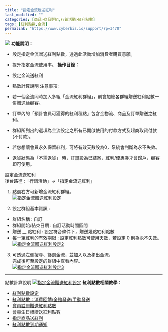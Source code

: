 ```yaml
---
title: "指定金流贈送紅利"
last_modified: ""
categories: [商品>商品群組,行銷活動>紅利點數]
tags: [紅利點數,金流]
permalink: "https://www.cyberbiz.io/support/?p=3470"
---
```


![](https://www.cyberbiz.io/support/wp-content/uploads/企業版.png) **功能說明：**  

* 設定指定金流贈送紅利點數，透過此活動增加消費者購買意願。
* 提升指定金流使用率。
**操作目錄：**

* 設定金流送紅利
* 點數計算說明
注意事項:  

* 若一個金流同時加入多組「金流紅利群組」，則會加總各群組贈送紅利點數一併贈送給顧客。
* 訂單內的「預計會員可獲得的紅利積點」包含金物流、商品及訂單贈送之紅利。 
* 群組所列出的選項為金流設定之所有已開啟使用的付款方式及超商取貨付款(不付款)。
* 若您想讓會員永久保留紅利，可將有效天數設為0，系統會判斷為永不失效。 
* 退貨狀態為「不需退貨」 時，訂單設為已結案，紅利/優惠券才會歸戶，顧客即可使用。

設定金流送紅利  
後台路徑 :「行銷活動」→「指定金流送紅利」  


1. 點選右方可新增金流紅利群組。  
[![指定金流贈送紅利設定](https://www.cyberbiz.io/support/wp-content/uploads/指定金流贈送紅利01.png)](https://www.cyberbiz.io/support/wp-content/uploads/指定金流贈送紅利01.png)



2. 設定群組基本資訊 : 
* 群組名稱 : 自訂
* 群組開始/結束日期 : 自訂活動時間區間
* 贈送 __ 點紅利 : 設定符合條件下，贈送幾點紅利點數
* 每一筆紅利的有效期限 : 設定紅利點數可使用天數，若設定 0 則為永不失效。
[![指定金流贈送紅利設定2](https://www.cyberbiz.io/support/wp-content/uploads/指定金流贈送紅利02.png)](https://www.cyberbiz.io/support/wp-content/uploads/指定金流贈送紅利02.png)



3. 可透過左側搜尋、篩選金流，並加入以及移出金流，  
完成後可至設定的群組中查看內容。  
[![指定金流贈送紅利設定3](https://www.cyberbiz.io/support/wp-content/uploads/指定金流贈送紅利03.png)](https://www.cyberbiz.io/support/wp-content/uploads/指定金流贈送紅利03.png)



* * *

點數計算說明 [![指定金流贈送紅利設定](https://www.cyberbiz.io/support/wp-content/uploads/指定金流贈送紅利04.png)](https://www.cyberbiz.io/support/wp-content/uploads/指定金流贈送紅利04.png) **紅利點數相關教學：**

* [紅利點數設定](https://www.cyberbiz.io/support/?p=6103)
* [紅利點數：消費回饋/全館發送/手動發送](https://www.cyberbiz.io/support/?p=42367)
* [會員註冊贈送紅利點數](https://www.cyberbiz.io/support/?p=6234)
* [會員生日禮贈送紅利點數](https://www.cyberbiz.io/support/?p=1461)
* [指定商品送紅利](https://www.cyberbiz.io/support/?p=3489)
* [紅利點數到期通知](https://www.cyberbiz.io/support/?p=11115)


